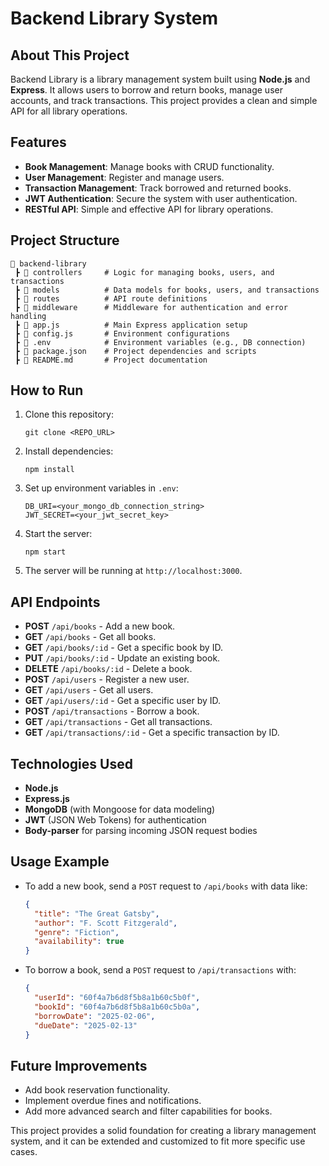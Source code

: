 # Backend Library System

## About This Project
Backend Library is a library management system built using **Node.js** and **Express**. It allows users to borrow and return books, manage user accounts, and track transactions. This project provides a clean and simple API for all library operations.

## Features
- **Book Management**: Manage books with CRUD functionality.
- **User Management**: Register and manage users.
- **Transaction Management**: Track borrowed and returned books.
- **JWT Authentication**: Secure the system with user authentication.
- **RESTful API**: Simple and effective API for library operations.

## Project Structure
```
📂 backend-library  
 ┣ 📂 controllers     # Logic for managing books, users, and transactions  
 ┣ 📂 models          # Data models for books, users, and transactions  
 ┣ 📂 routes          # API route definitions  
 ┣ 📂 middleware      # Middleware for authentication and error handling  
 ┣ 📜 app.js          # Main Express application setup  
 ┣ 📜 config.js       # Environment configurations  
 ┣ 📜 .env            # Environment variables (e.g., DB connection)  
 ┣ 📜 package.json    # Project dependencies and scripts  
 ┣ 📜 README.md       # Project documentation  
```

## How to Run
1. Clone this repository:
   ```
   git clone <REPO_URL>
   ```
2. Install dependencies:
   ```
   npm install
   ```
3. Set up environment variables in `.env`:
   ```
   DB_URI=<your_mongo_db_connection_string>
   JWT_SECRET=<your_jwt_secret_key>
   ```
4. Start the server:
   ```
   npm start
   ```
5. The server will be running at `http://localhost:3000`.

## API Endpoints
- **POST** `/api/books` - Add a new book.
- **GET** `/api/books` - Get all books.
- **GET** `/api/books/:id` - Get a specific book by ID.
- **PUT** `/api/books/:id` - Update an existing book.
- **DELETE** `/api/books/:id` - Delete a book.
- **POST** `/api/users` - Register a new user.
- **GET** `/api/users` - Get all users.
- **GET** `/api/users/:id` - Get a specific user by ID.
- **POST** `/api/transactions` - Borrow a book.
- **GET** `/api/transactions` - Get all transactions.
- **GET** `/api/transactions/:id` - Get a specific transaction by ID.

## Technologies Used
- **Node.js**
- **Express.js**
- **MongoDB** (with Mongoose for data modeling)
- **JWT** (JSON Web Tokens) for authentication
- **Body-parser** for parsing incoming JSON request bodies

## Usage Example
- To add a new book, send a `POST` request to `/api/books` with data like:
  ```json
  {
    "title": "The Great Gatsby",
    "author": "F. Scott Fitzgerald",
    "genre": "Fiction",
    "availability": true
  }
  ```

- To borrow a book, send a `POST` request to `/api/transactions` with:
  ```json
  {
    "userId": "60f4a7b6d8f5b8a1b60c5b0f",
    "bookId": "60f4a7b6d8f5b8a1b60c5b0a",
    "borrowDate": "2025-02-06",
    "dueDate": "2025-02-13"
  }
  ```

## Future Improvements
- Add book reservation functionality.
- Implement overdue fines and notifications.
- Add more advanced search and filter capabilities for books.

This project provides a solid foundation for creating a library management system, and it can be extended and customized to fit more specific use cases.
